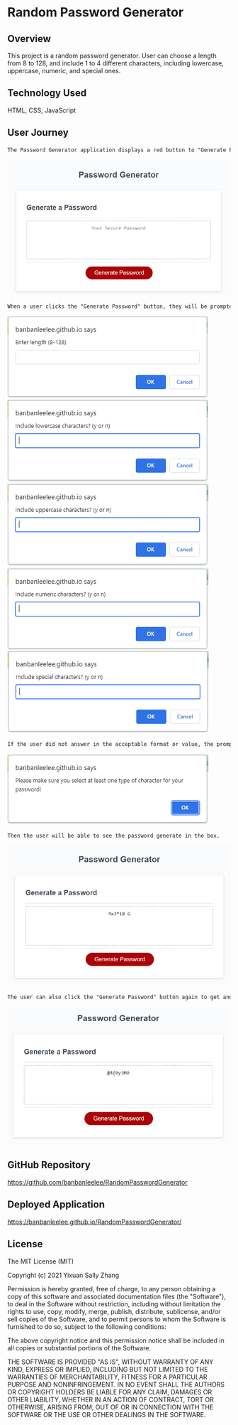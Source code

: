 # Random Password Generator

## Overview
This project is a random password generator. User can choose a length from 8 to 128, and include 1 to 4 different characters, including lowercase, uppercase, numeric, and special ones.

## Technology Used
HTML, CSS, JavaScript

## User Journey
```md
The Password Generator application displays a red button to "Generate Password."
```

![](./assets/image/mainpage.PNG)

```md
When a user clicks the "Generate Password" button, they will be prompted to make a series of decisions. 
```

![](./assets/image/prompt1.PNG)
![](./assets/image/prompt2.PNG)
![](./assets/image/prompt3.PNG)
![](./assets/image/prompt4.PNG)
![](./assets/image/prompt5.PNG)

```md
If the user did not answer in the acceptable format or value, the prompt will show up again for re-enter.
```

![](./assets/image/errormessage.PNG)

```md
Then the user will be able to see the password generate in the box.
```

![](./assets/image/result1.PNG)

```md
The user can also click the "Generate Password" button again to get another password that fulfills his/her criteria.
```

![](./assets/image/result2.PNG)

## GitHub Repository
https://github.com/banbanleelee/RandomPasswordGenerator

## Deployed Application
https://banbanleelee.github.io/RandomPasswordGenerator/

## License
The MIT License (MIT)

Copyright (c) 2021 Yixuan Sally Zhang

Permission is hereby granted, free of charge, to any person obtaining a copy of this software and associated documentation files (the "Software"), to deal in the Software without restriction, including without limitation the rights to use, copy, modify, merge, publish, distribute, sublicense, and/or sell copies of the Software, and to permit persons to whom the Software is furnished to do so, subject to the following conditions:

The above copyright notice and this permission notice shall be included in all copies or substantial portions of the Software.

THE SOFTWARE IS PROVIDED "AS IS", WITHOUT WARRANTY OF ANY KIND, EXPRESS OR IMPLIED, INCLUDING BUT NOT LIMITED TO THE WARRANTIES OF MERCHANTABILITY, FITNESS FOR A PARTICULAR PURPOSE AND NONINFRINGEMENT. IN NO EVENT SHALL THE AUTHORS OR COPYRIGHT HOLDERS BE LIABLE FOR ANY CLAIM, DAMAGES OR OTHER LIABILITY, WHETHER IN AN ACTION OF CONTRACT, TORT OR OTHERWISE, ARISING FROM, OUT OF OR IN CONNECTION WITH THE SOFTWARE OR THE USE OR OTHER DEALINGS IN THE SOFTWARE.
